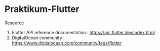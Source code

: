 # Praktikum-Flutter

Resource 
1. Flutter API reference documentation : https://api.flutter.dev/index.html
2. DigitalOcean community : https://www.digitalocean.com/community/tags/flutter
